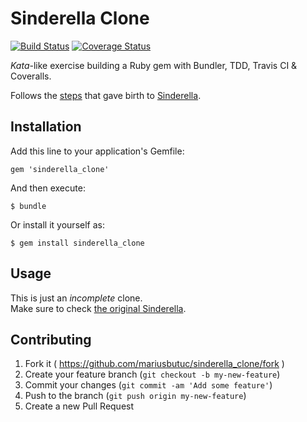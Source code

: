 # Sinderella Clone

[![Build Status][travis-badge]][travis-url]
[![Coverage Status][coveralls-badge]][coveralls-url]

_Kata_-like exercise building a Ruby gem with Bundler, TDD, Travis CI &amp; Coveralls.  

Follows the [steps][tutorial] that gave birth to [Sinderella][sinderella].

## Installation

Add this line to your application's Gemfile:

    gem 'sinderella_clone'

And then execute:

    $ bundle

Or install it yourself as:

    $ gem install sinderella_clone

## Usage

This is just an _incomplete_ clone.  
Make sure to check [the original Sinderella][sinderella-usage].

## Contributing

1. Fork it ( https://github.com/mariusbutuc/sinderella_clone/fork )
2. Create your feature branch (`git checkout -b my-new-feature`)
3. Commit your changes (`git commit -am 'Add some feature'`)
4. Push to the branch (`git push origin my-new-feature`)
5. Create a new Pull Request

  [tutorial]:         http://www.smashingmagazine.com/2014/04/08/how-to-build-a-ruby-gem-with-bundler-test-driven-development-travis-ci-and-coveralls-oh-my/ 'How To Build A Ruby Gem With Bundler, Test-Driven Development, Travis CI And Coveralls, Oh My!'
  [sinderella]:       https://github.com/Integralist/Sinderella
  [sinderella-usage]: https://github.com/Integralist/Sinderella#usage
  [travis-badge]:     https://travis-ci.org/mariusbutuc/sinderella_clone.svg?branch=master
  [travis-url]:       https://travis-ci.org/mariusbutuc/sinderella_clone
  [coveralls-badge]:  https://coveralls.io/repos/mariusbutuc/sinderella_clone/badge.png
  [coveralls-url]:    https://coveralls.io/r/mariusbutuc/sinderella_clone
